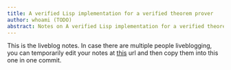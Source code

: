 ```yaml
---
title: A verified Lisp implementation for a verified theorem prover
author: whoami (TODO)
abstract: Notes on A verified Lisp implementation for a verified theorem prover
---
```


This is the liveblog notes.  In case there are multiple
people liveblogging, you can temporarily edit your notes
at [this](a-verified-lisp-impl/template.md) url and then copy them into this one in one
commit.
